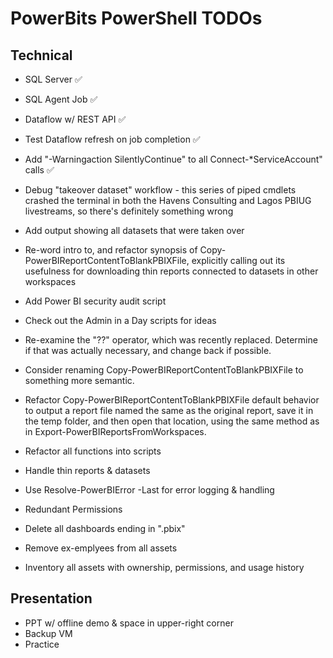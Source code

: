 # PowerBits PowerShell TODOs

## Technical

- SQL Server ✅
- SQL Agent Job ✅
- Dataflow w/ REST API ✅
- Test Dataflow refresh on job completion ✅
- Add "-Warningaction SilentlyContinue" to all Connect-*ServiceAccount" calls ✅
- Debug "takeover dataset" workflow - this series of piped cmdlets crashed the terminal in both the Havens Consulting and Lagos PBIUG livestreams, so there's definitely something wrong
- Add output showing all datasets that were taken over
- Re-word intro to, and refactor synopsis of Copy-PowerBIReportContentToBlankPBIXFile, explicitly calling out its usefulness for downloading thin reports connected to datasets in other workspaces
- Add Power BI security audit script

- Check out the Admin in a Day scripts for ideas
- Re-examine the "??" operator, which was recently replaced. Determine if that was actually necessary, and change back if possible. 
- Consider renaming Copy-PowerBIReportContentToBlankPBIXFile to something more semantic.
- Refactor Copy-PowerBIReportContentToBlankPBIXFile default behavior to output a report file named the same as the original report, save it in the temp folder, and then open that location, using the same method as in Export-PowerBIReportsFromWorkspaces. 
- Refactor all functions into scripts
- Handle thin reports & datasets
- Use Resolve-PowerBIError -Last for error logging & handling
- Redundant Permissions
- Delete all dashboards ending in ".pbix"
- Remove ex-emplyees from all assets
- Inventory all assets with ownership, permissions, and usage history


## Presentation
- PPT w/ offline demo & space in upper-right corner
- Backup VM
- Practice
